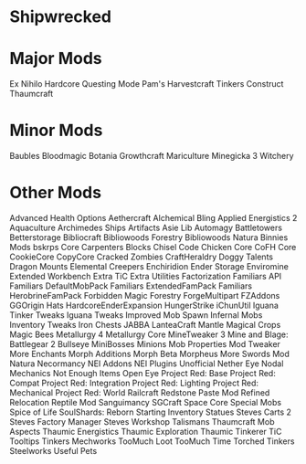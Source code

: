 Shipwrecked
===========

Major Mods
===========
Ex Nihilo
Hardcore Questing Mode
Pam's Harvestcraft
Tinkers Construct
Thaumcraft

Minor Mods
===========
Baubles
Bloodmagic
Botania
Growthcraft
Mariculture
Minegicka 3
Witchery

Other Mods
===========
Advanced Health Options
Aethercraft
Alchemical Bling
Applied Energistics 2
Aquaculture
Archimedes Ships
Artifacts
Asie Lib
Automagy
Battletowers
Betterstorage
Bibliocraft
Bibliowoods Forestry
Bibliowoods Natura
Binnies Mods
bskrps Core
Carpenters Blocks
Chisel
Code Chicken Core
CoFH Core
CookieCore
CopyCore
Cracked Zombies
CraftHeraldry
Doggy Talents
Dragon Mounts
Elemental Creepers
Enchiridion
Ender Storage
Enviromine
Extended Workbench
Extra TiC
Extra Utilities
Factorization
Familiars API
Familiars DefaultMobPack
Familiars ExtendedFamPack
Familiars HerobrineFamPack
Forbidden Magic
Forestry
ForgeMultipart
FZAddons
GGOrigin
Hats
HardcoreEnderExpansion
HungerStrike
iChunUtil
Iguana Tinker Tweaks
Iguana Tweaks
Improved Mob Spawn
Infernal Mobs
Inventory Tweaks
Iron Chests
JABBA
LanteaCraft
Mantle
Magical Crops
Magic Bees
Metallurgy 4
Metallurgy Core
MineTweaker 3
Mine and Blage: Battlegear 2 Bullseye
MiniBosses
Minions
Mob Properties
Mod Tweaker
More Enchants
Morph Additions
Morph Beta
Morpheus
More Swords Mod
Natura
Necormancy
NEI Addons
NEI Plugins Unofficial 
Nether Eye
Nodal Mechanics
Not Enough Items
Open Eye
Project Red: Base
Project Red: Compat
Project Red: Integration
Project Red: Lighting
Project Red: Mechanical
Project Red: World
Railcraft
Redstone Paste Mod
Refined Relocation
Reptile Mod
Sanguimancy
SGCraft
Space Core
Special Mobs
Spice of Life
SoulShards: Reborn
Starting Inventory
Statues
Steves Carts 2
Steves Factory Manager
Steves Workshop
Talismans
Thaumcraft Mob Aspects
Thaumic Energistics
Thaumic Exploration
Thaumic Tinkerer
TiC Tooltips
Tinkers Mechworks
TooMuch Loot
TooMuch Time
Torched
Tinkers Steelworks
Useful Pets
